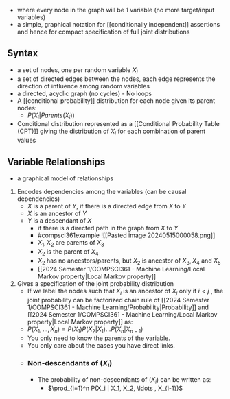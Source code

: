 - where every node in the graph will be 1 variable (no more target/input variables)
- a simple, graphical notation for [[conditionally independent]] assertions and hence for compact specification of full joint distributions
## Syntax
- a set of nodes, one per random variable $X_i$
- a set of directed edges between the nodes, each edge represents the direction of influence among random variables
- a directed, acyclic graph (no cycles) - No loops
- A [[conditional probability]] distribution for each node given its parent nodes:
	- $P(X_i|Parents(X_i))$
- Conditional distribution represented as a [[Conditional Probability Table (CPT)]] giving the distribution of $X_i$ for each combination of parent values
## Variable Relationships
- a graphical model of relationships
1. Encodes dependencies among the variables (can be causal dependencies)
	- $X$ is a parent of $Y$, if there is a directed edge from $X$ to $Y$
	- $X$ is an ancestor of $Y$ 
	- $Y$ is a descendant of $X$ 
		- if there is a directed path in the graph from $X$ to $Y$
		- #compsci361example ![[Pasted image 20240515000058.png]]
		- $X_1, X_2$ are parents of $X_3$
		- $X_2$ is the parent of $X_4$
		- $X_2$ has no ancestors/parents, but $X_2$ is ancestor of $X_3,X_4$ and $X_5$
		- [[2024 Semester 1/COMPSCI361 - Machine Learning/Local Markov property|Local Markov property]]
2. Gives a specification of the joint probability distribution
	- If we label the nodes such that $X_i$ is an ancestor of $X_j$ only if $i < j$ , the joint probability can be factorized chain rule of [[2024 Semester 1/COMPSCI361 - Machine Learning/Probability|Probability]] and [[2024 Semester 1/COMPSCI361 - Machine Learning/Local Markov property|Local Markov property]] as:
	- $P(X_1, \ldots , X_n) = P(X_1) P(X_2|X_1) \ldots P(X_n|X_{n-1})$
	- You only need to know the parents of the variable.
	- You only care about the cases you have direct links.
	- ### Non-descendants of ($X_i$)
		- The probability of non-descendants of ($X_i$) can be written as:
			- $\prod_{i=1}^n P(X_i | X_1, X_2, \ldots , X_{i-1})$

